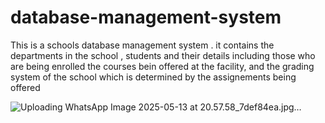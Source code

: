 # database-management-system

This is a schools database management system .
it contains the departments in the school , students and their details including those who are being enrolled the courses bein offered at the facility, and the grading system of the school which is determined by the assignements being offered


![Uploading WhatsApp Image 2025-05-13 at 20.57.58_7def84ea.jpg…]()
